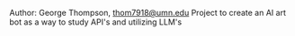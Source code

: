 Author: George Thompson, thom7918@umn.edu
Project to create an AI art bot as a way to study API's and utilizing LLM's
